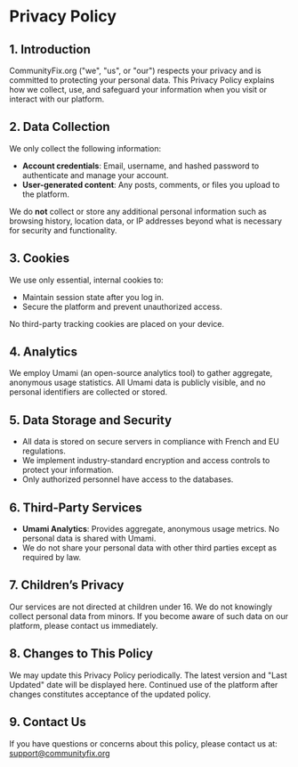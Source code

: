 # Privacy Policy

## 1. Introduction
CommunityFix.org ("we", "us", or "our") respects your privacy and is committed to protecting your personal data. This Privacy Policy explains how we collect, use, and safeguard your information when you visit or interact with our platform.

## 2. Data Collection
We only collect the following information:
- **Account credentials**: Email, username, and hashed password to authenticate and manage your account.
- **User-generated content**: Any posts, comments, or files you upload to the platform.

We do **not** collect or store any additional personal information such as browsing history, location data, or IP addresses beyond what is necessary for security and functionality.

## 3. Cookies
We use only essential, internal cookies to:
- Maintain session state after you log in.
- Secure the platform and prevent unauthorized access.

No third-party tracking cookies are placed on your device.

## 4. Analytics
We employ Umami (an open-source analytics tool) to gather aggregate, anonymous usage statistics. All Umami data is publicly visible, and no personal identifiers are collected or stored.

## 5. Data Storage and Security
- All data is stored on secure servers in compliance with French and EU regulations.
- We implement industry-standard encryption and access controls to protect your information.
- Only authorized personnel have access to the databases.

## 6. Third-Party Services
- **Umami Analytics**: Provides aggregate, anonymous usage metrics. No personal data is shared with Umami.
- We do not share your personal data with other third parties except as required by law.

## 7. Children’s Privacy
Our services are not directed at children under 16. We do not knowingly collect personal data from minors. If you become aware of such data on our platform, please contact us immediately.

## 8. Changes to This Policy
We may update this Privacy Policy periodically. The latest version and "Last Updated" date will be displayed here. Continued use of the platform after changes constitutes acceptance of the updated policy.

## 9. Contact Us
If you have questions or concerns about this policy, please contact us at: support@communityfix.org
